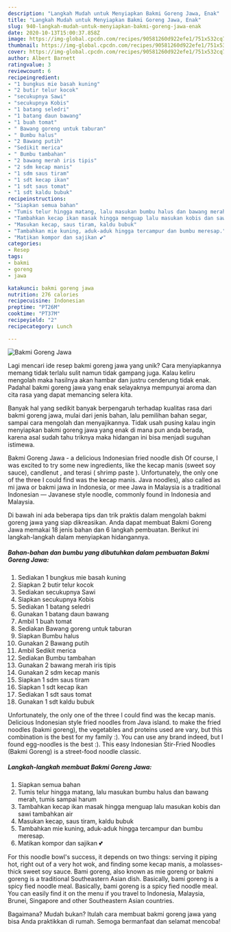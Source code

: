 ```yaml
---
description: "Langkah Mudah untuk Menyiapkan Bakmi Goreng Jawa, Enak"
title: "Langkah Mudah untuk Menyiapkan Bakmi Goreng Jawa, Enak"
slug: 940-langkah-mudah-untuk-menyiapkan-bakmi-goreng-jawa-enak
date: 2020-10-13T15:00:37.858Z
image: https://img-global.cpcdn.com/recipes/90581260d922efe1/751x532cq70/bakmi-goreng-jawa-foto-resep-utama.jpg
thumbnail: https://img-global.cpcdn.com/recipes/90581260d922efe1/751x532cq70/bakmi-goreng-jawa-foto-resep-utama.jpg
cover: https://img-global.cpcdn.com/recipes/90581260d922efe1/751x532cq70/bakmi-goreng-jawa-foto-resep-utama.jpg
author: Albert Barnett
ratingvalue: 3
reviewcount: 6
recipeingredient:
- "1 bungkus mie basah kuning"
- "2 butir telur kocok"
- "secukupnya Sawi"
- "secukupnya Kobis"
- "1 batang seledri"
- "1 batang daun bawang"
- "1 buah tomat"
- " Bawang goreng untuk taburan"
- " Bumbu halus"
- "2 Bawang putih"
- "Sedikit merica"
- " Bumbu tambahan"
- "2 bawang merah iris tipis"
- "2 sdm kecap manis"
- "1 sdm saus tiram"
- "1 sdt kecap ikan"
- "1 sdt saus tomat"
- "1 sdt kaldu bubuk"
recipeinstructions:
- "Siapkan semua bahan"
- "Tumis telur hingga matang, lalu masukan bumbu halus dan bawang merah, tumis sampai harum"
- "Tambahkan kecap ikan masak hingga menguap lalu masukan kobis dan sawi tambahkan air"
- "Masukan kecap, saus tiram, kaldu bubuk"
- "Tambahkan mie kuning, aduk-aduk hingga tercampur dan bumbu meresap."
- "Matikan kompor dan sajikan 💕"
categories:
- Resep
tags:
- bakmi
- goreng
- jawa

katakunci: bakmi goreng jawa 
nutrition: 276 calories
recipecuisine: Indonesian
preptime: "PT26M"
cooktime: "PT37M"
recipeyield: "2"
recipecategory: Lunch

---
```



![Bakmi Goreng Jawa](https://img-global.cpcdn.com/recipes/90581260d922efe1/751x532cq70/bakmi-goreng-jawa-foto-resep-utama.jpg)

Lagi mencari ide resep bakmi goreng jawa yang unik? Cara menyiapkannya memang tidak terlalu sulit namun tidak gampang juga. Kalau keliru mengolah maka hasilnya akan hambar dan justru cenderung tidak enak. Padahal bakmi goreng jawa yang enak selayaknya mempunyai aroma dan cita rasa yang dapat memancing selera kita.

Banyak hal yang sedikit banyak berpengaruh terhadap kualitas rasa dari bakmi goreng jawa, mulai dari jenis bahan, lalu pemilihan bahan segar, sampai cara mengolah dan menyajikannya. Tidak usah pusing kalau ingin menyiapkan bakmi goreng jawa yang enak di mana pun anda berada, karena asal sudah tahu triknya maka hidangan ini bisa menjadi suguhan istimewa.

Bakmi Goreng Jawa - a delicious Indonesian fried noodle dish Of course, I was excited to try some new ingredients, like the kecap manis (sweet soy sauce), candlenut , and terasi ( shrimp paste ). Unfortunately, the only one of the three I could find was the kecap manis. Java noodles), also called as mi jawa or bakmi jawa in Indonesia, or mee Jawa in Malaysia is a traditional Indonesian — Javanese style noodle, commonly found in Indonesia and Malaysia.


Di bawah ini ada beberapa tips dan trik praktis dalam mengolah bakmi goreng jawa yang siap dikreasikan. Anda dapat membuat Bakmi Goreng Jawa memakai 18 jenis bahan dan 6 langkah pembuatan. Berikut ini langkah-langkah dalam menyiapkan hidangannya.

<!--inarticleads1-->

##### Bahan-bahan dan bumbu yang dibutuhkan dalam pembuatan Bakmi Goreng Jawa:

1. Sediakan 1 bungkus mie basah kuning
1. Siapkan 2 butir telur kocok
1. Sediakan secukupnya Sawi
1. Siapkan secukupnya Kobis
1. Sediakan 1 batang seledri
1. Gunakan 1 batang daun bawang
1. Ambil 1 buah tomat
1. Sediakan  Bawang goreng untuk taburan
1. Siapkan  Bumbu halus
1. Gunakan 2 Bawang putih
1. Ambil Sedikit merica
1. Sediakan  Bumbu tambahan
1. Gunakan 2 bawang merah iris tipis
1. Gunakan 2 sdm kecap manis
1. Siapkan 1 sdm saus tiram
1. Siapkan 1 sdt kecap ikan
1. Sediakan 1 sdt saus tomat
1. Gunakan 1 sdt kaldu bubuk


Unfortunately, the only one of the three I could find was the kecap manis. Delicious Indonesian style fried noodles from Java island. to make the fried noodles (bakmi goreng), the vegetables and proteins used are vary, but this combination is the best for my family :). You can use any brand indeed, but I found egg-noodles is the best :). This easy Indonesian Stir-Fried Noodles (Bakmi Goreng) is a street-food noodle classic. 

<!--inarticleads2-->

##### Langkah-langkah membuat Bakmi Goreng Jawa:

1. Siapkan semua bahan
1. Tumis telur hingga matang, lalu masukan bumbu halus dan bawang merah, tumis sampai harum
1. Tambahkan kecap ikan masak hingga menguap lalu masukan kobis dan sawi tambahkan air
1. Masukan kecap, saus tiram, kaldu bubuk
1. Tambahkan mie kuning, aduk-aduk hingga tercampur dan bumbu meresap.
1. Matikan kompor dan sajikan 💕


For this noodle bowl&#39;s success, it depends on two things: serving it piping hot, right out of a very hot wok, and finding some kecap manis, a molasses-thick sweet soy sauce. Bami goreng, also known as mie goreng or bakmi goreng is a traditional Southeastern Asian dish. Basically, bami goreng is a spicy fied noodle meal. Basically, bami goreng is a spicy fied noodle meal. You can easily find it on the menu if you travel to Indonesia, Malaysia, Brunei, Singapore and other Southeastern Asian countries. 

Bagaimana? Mudah bukan? Itulah cara membuat bakmi goreng jawa yang bisa Anda praktikkan di rumah. Semoga bermanfaat dan selamat mencoba!
